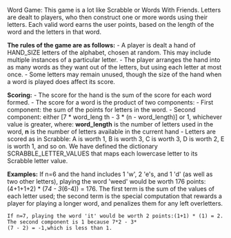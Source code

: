Word Game: This game is a lot like Scrabble or Words With Friends. Letters are dealt to players,
who then construct one or more words using their letters. Each valid word earns the user points, 
based on the length of the word and the letters in that word. 

**The rules of the game are as follows:**
    -  A player is dealt a hand of HAND_SIZE letters of the alphabet, chosen at random.  This may include multiple
    instances of a particular letter.
    -  The player arranges the hand into as many words as they want out of the letters, but using each letter at most once.
    -  Some letters may remain unused, though the size of the hand when a word is played does affect its score. 
    
**Scoring:**
    -  The score for the hand is the sum of the score for each word formed.
    -  The score for a word is the product of two components:
        -  First component: the sum of the points for letters in the word.
        -  Second component: either [7 * word_leng th - 3 * (n - word_length)] or 1, whichever value is greater,
           where: **word_length** is the number of letters used in the word, **n** is the number of letters available
           in the current hand
        -  Letters are scored as in Scrabble: A is worth 1, B is worth 3, C is worth 3, D is worth 2, E is worth 1,
        and so on. 
        We have defined the dictionary SCRABBLE_LETTER_VALUES that maps each lowercase letter to its Scrabble letter
        value.
        
**Examples:**
    If n=6 and the hand includes 1 'w', 2 'e's, and 1 'd' (as well as two other letters), playing the word 'weed' 
    would be worth 176 points:(4+1+1+2) * (7*4 - 3*(6-4)) = 176. The first term is the sum of the values of each 
    letter used; the second term is the special computation that rewards a player for playing a longer word, and 
    penalizes them for any left overletters.

    If n=7, playing the word 'it' would be worth 2 points:(1+1) * (1) = 2. The second component is 1 because 7*2 - 3*
    (7 - 2) = -1,which is less than 1.